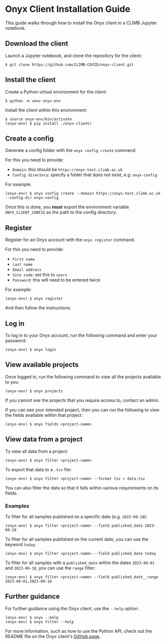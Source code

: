 # Onyx Client Installation Guide 

This guide walks through how to install the Onyx client in a CLIMB Jupyter notebook.

## Download the client

Launch a Jupyter notebook, and clone the repository for the client:

```
$ git clone https://github.com/CLIMB-COVID/onyx-client.git
```

## Install the client

Create a Python virtual environment for the client:

```
$ python -m venv onyx-env
```

Install the client within this environment:

```
$ source onyx-env/bin/activate
(onyx-env) $ pip install ./onyx-client/
```

## Create a config

Generate a config folder with the `onyx config create` command.

For this you need to provide:

* `Domain`: this should be `https://onyx-test.climb.ac.uk`
* `Config directory`: specify a folder that does not exist, e.g. `onyx-config`

For example:

```
(onyx-env) $ onyx config create --domain https://onyx-test.climb.ac.uk --config-dir onyx-config
```

Once this is done, you **must** export the environment variable `ONYX_CLIENT_CONFIG` as the path to the config directory.

## Register

Register for an Onyx account with the `onyx register` command.

For this you need to provide:

* `First name`
* `Last name`
* `Email address`
* `Site code`: set this to `users`
* `Password`: this will need to be entered twice

For example:

```
(onyx-env) $ onyx register
```

And then follow the instructions.

## Log in

To log in to your Onyx account, run the following command and enter your password:

```
(onyx-env) $ onyx login
```

## View available projects

Once logged in, run the following command to view all the projects available to you:

```
(onyx-env) $ onyx projects
```

If you cannot see the projects that you require access to, contact an admin.

If you can see your intended project, then you can run the following to view the fields available within that project:

```
(onyx-env) $ onyx fields <project-name>
```


## View data from a project

To view all data from a project:

```
(onyx-env) $ onyx filter <project-name>
```

To export that data to a `.tsv` file:

```
(onyx-env) $ onyx filter <project-name> --format tsv > data.tsv
```

You can also filter the data so that it falls within various requirements on its fields.

### Examples

To filter for all samples published on a specific date (e.g. `2023-09-18`):

```
(onyx-env) $ onyx filter <project-name> --field published_date 2023-09-18
```

To filter for all samples published on the current date, you can use the keyword `today`:

```
(onyx-env) $ onyx filter <project-name> --field published_date today
```

To filter for all samples with a `published_date` within the dates `2023-09-01` and `2023-09-18`, you can use the `range` filter: 

```
(onyx-env) $ onyx filter <project-name> --field published_date__range 2023-09-01,2023-09-18
```

## Further guidance

For further guidance using the Onyx client, use the `--help` option.

```
(onyx-env) $ onyx --help
(onyx-env) $ onyx filter --help
```

For more information, such as how to use the Python API, check out the README file on the Onyx client's [GitHub page](https://github.com/CLIMB-TRE/onyx-client).
